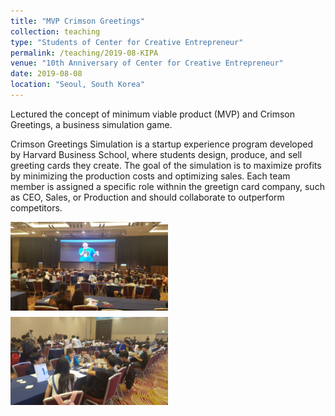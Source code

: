 ```yaml
---
title: "MVP Crimson Greetings"
collection: teaching
type: "Students of Center for Creative Entrepreneur"
permalink: /teaching/2019-08-KIPA
venue: "10th Anniversary of Center for Creative Entrepreneur"
date: 2019-08-08
location: "Seoul, South Korea"
---
```


Lectured the concept of minimum viable product (MVP) and Crimson Greetings, a business simulation game.

Crimson Greetings Simulation is a startup experience program developed by Harvard Business School, where students design, produce, and sell greeting cards they create. The goal of the simulation is to maximize profits by minimizing the production costs and optimizing sales. Each team member is assigned a specific role withnin the greetign card company, such as CEO, Sales, or Production and should collaborate to outperform competitors.

<div style="display: flex; flex-wrap: wrap; gap: 10px;">
  <img src="/images/crimson_1.jpeg" alt="Image 1" style="width: 50%;"/>
  <img src="/images/crimson_2.jpeg" alt="Image 2" style="width: 50%;"/>
</div>